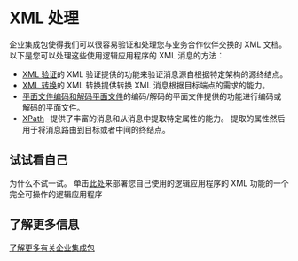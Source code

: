 <properties 
    pageTitle="XML 在企业集成包处理概述 |Microsoft Azure 应用程序服务 |Microsoft Azure" 
    description="了解如何处理和验证使用的企业集成包和逻辑的应用程序的 XML 消息" 
    services="logic-apps" 
    documentationCenter=".net,nodejs,java"
    authors="msftman" 
    manager="erikre" 
    editor="cgronlun"/>

<tags 
    ms.service="logic-apps" 
    ms.workload="integration" 
    ms.tgt_pltfrm="na" 
    ms.devlang="na" 
    ms.topic="article" 
    ms.date="07/07/2016" 
    ms.author="deonhe"/>


# <a name="xml-processing"></a>XML 处理

企业集成包使得我们可以很容易验证和处理您与业务合作伙伴交换的 XML 文档。 以下是您可以处理这些使用逻辑应用程序的 XML 消息的方法︰  

- [XML 验证](./app-service-logic-enterprise-integration-xml-validation.md "了解 XML 消息验证")的 XML 验证提供的功能来验证消息源自根据特定架构的源终结点。
- [XML 转换](./app-service-logic-enterprise-integration-transform.md "了解 XML 消息转换和映射")的 XML 转换提供转换 XML 消息根据目标端点的需求的能力。   
- [平面文件编码和解码平面文件](./app-service-logic-enterprise-integration-flatfile.md "关于平面文件编码/解码")的编码/解码的平面文件提供的功能进行编码或解码的平面文件。 
- [XPath](https://msdn.microsoft.com/library/mt643789.aspx) -提供了丰富的消息和从消息中提取特定属性的能力。 提取的属性然后用于将消息路由到目标或者中间的终结点。    

## <a name="try-it-for-yourself"></a>试试看自己

为什么不试一试。 单击[此处](https://github.com/Azure/azure-quickstart-templates/tree/master/201-logic-app-veter-pipeline)来部署您自己使用的逻辑应用程序的 XML 功能的一个完全可操作的逻辑应用程序 

## <a name="learn-more"></a>了解更多信息

[了解更多有关企业集成包](./app-service-logic-enterprise-integration-overview.md "了解企业集成包")  
